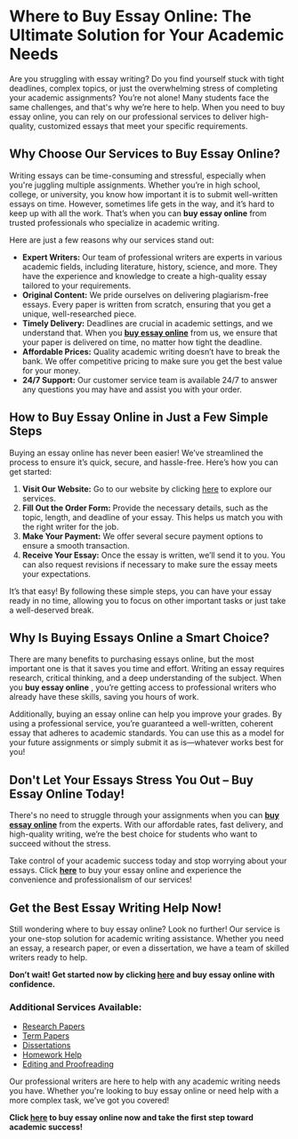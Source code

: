 # Where to Buy Essay Online: The Ultimate Solution for Your Academic Needs

Are you struggling with essay writing? Do you find yourself stuck with tight deadlines, complex topics, or just the overwhelming stress of completing your academic assignments? You’re not alone! Many students face the same challenges, and that's why we’re here to help. When you need to buy essay online, you can rely on our professional services to deliver high-quality, customized essays that meet your specific requirements.

## Why Choose Our Services to Buy Essay Online?

Writing essays can be time-consuming and stressful, especially when you're juggling multiple assignments. Whether you’re in high school, college, or university, you know how important it is to submit well-written essays on time. However, sometimes life gets in the way, and it’s hard to keep up with all the work. That’s when you can **buy essay online** from trusted professionals who specialize in academic writing.

Here are just a few reasons why our services stand out:

- **Expert Writers:** Our team of professional writers are experts in various academic fields, including literature, history, science, and more. They have the experience and knowledge to create a high-quality essay tailored to your requirements.
- **Original Content:** We pride ourselves on delivering plagiarism-free essays. Every paper is written from scratch, ensuring that you get a unique, well-researched piece.
- **Timely Delivery:** Deadlines are crucial in academic settings, and we understand that. When you [**buy essay online**](https://tinyurl.com/topessay?keyword=where+to+buy+essay+online) from us, we ensure that your paper is delivered on time, no matter how tight the deadline.
- **Affordable Prices:** Quality academic writing doesn’t have to break the bank. We offer competitive pricing to make sure you get the best value for your money.
- **24/7 Support:** Our customer service team is available 24/7 to answer any questions you may have and assist you with your order.

## How to Buy Essay Online in Just a Few Simple Steps

Buying an essay online has never been easier! We’ve streamlined the process to ensure it’s quick, secure, and hassle-free. Here’s how you can get started:

1. **Visit Our Website:** Go to our website by clicking [here](https://tinyurl.com/topessay?keyword=where+to+buy+essay+online) to explore our services.
2. **Fill Out the Order Form:** Provide the necessary details, such as the topic, length, and deadline of your essay. This helps us match you with the right writer for the job.
3. **Make Your Payment:** We offer several secure payment options to ensure a smooth transaction.
4. **Receive Your Essay:** Once the essay is written, we’ll send it to you. You can also request revisions if necessary to make sure the essay meets your expectations.

It’s that easy! By following these simple steps, you can have your essay ready in no time, allowing you to focus on other important tasks or just take a well-deserved break.

## Why Is Buying Essays Online a Smart Choice?

There are many benefits to purchasing essays online, but the most important one is that it saves you time and effort. Writing an essay requires research, critical thinking, and a deep understanding of the subject. When you **buy essay online** , you’re getting access to professional writers who already have these skills, saving you hours of work.

Additionally, buying an essay online can help you improve your grades. By using a professional service, you’re guaranteed a well-written, coherent essay that adheres to academic standards. You can use this as a model for your future assignments or simply submit it as is—whatever works best for you!

## Don't Let Your Essays Stress You Out – Buy Essay Online Today!

There's no need to struggle through your assignments when you can [**buy essay online**](https://tinyurl.com/topessay?keyword=where+to+buy+essay+online) from the experts. With our affordable rates, fast delivery, and high-quality writing, we’re the best choice for students who want to succeed without the stress.

Take control of your academic success today and stop worrying about your essays. Click [**here**](https://tinyurl.com/topessay?keyword=where+to+buy+essay+online) to buy your essay online and experience the convenience and professionalism of our services!

## Get the Best Essay Writing Help Now!

Still wondering where to buy essay online? Look no further! Our service is your one-stop solution for academic writing assistance. Whether you need an essay, a research paper, or even a dissertation, we have a team of skilled writers ready to help.

**Don’t wait! Get started now by clicking [here](https://tinyurl.com/topessay?keyword=where+to+buy+essay+online) and buy essay online with confidence.**

### Additional Services Available:

- [Research Papers](https://tinyurl.com/topessay?keyword=where+to+buy+essay+online)
- [Term Papers](https://tinyurl.com/topessay?keyword=where+to+buy+essay+online)
- [Dissertations](https://tinyurl.com/topessay?keyword=where+to+buy+essay+online)
- [Homework Help](https://tinyurl.com/topessay?keyword=where+to+buy+essay+online)
- [Editing and Proofreading](https://tinyurl.com/topessay?keyword=where+to+buy+essay+online)

Our professional writers are here to help with any academic writing needs you have. Whether you're looking to buy essay online or need help with a more complex task, we’ve got you covered!

**Click [here](https://tinyurl.com/topessay?keyword=where+to+buy+essay+online) to buy essay online now and take the first step toward academic success!**
